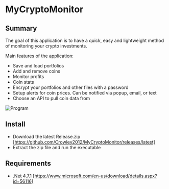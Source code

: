 # MyCryptoMonitor

## Summary
The goal of this application is to have a quick, easy and lightweight method of monitoring your crypto investments.

Main features of the application:
- Save and load portfolios
- Add and remove coins
- Monitor profits
- Coin stats
- Encrypt your portfolios and other files with a password
- Setup alerts for coin prices. Can be notified via popup, email, or text
- Choose an API to pull coin data from

![Program](https://i.imgur.com/FuPMgW9.png)

## Install
- Download the latest Release.zip [https://github.com/Crowley2012/MyCryptoMonitor/releases/latest]
- Extract the zip file and run the executable

## Requirements
- .Net 4.7.1 [https://www.microsoft.com/en-us/download/details.aspx?id=56116]
